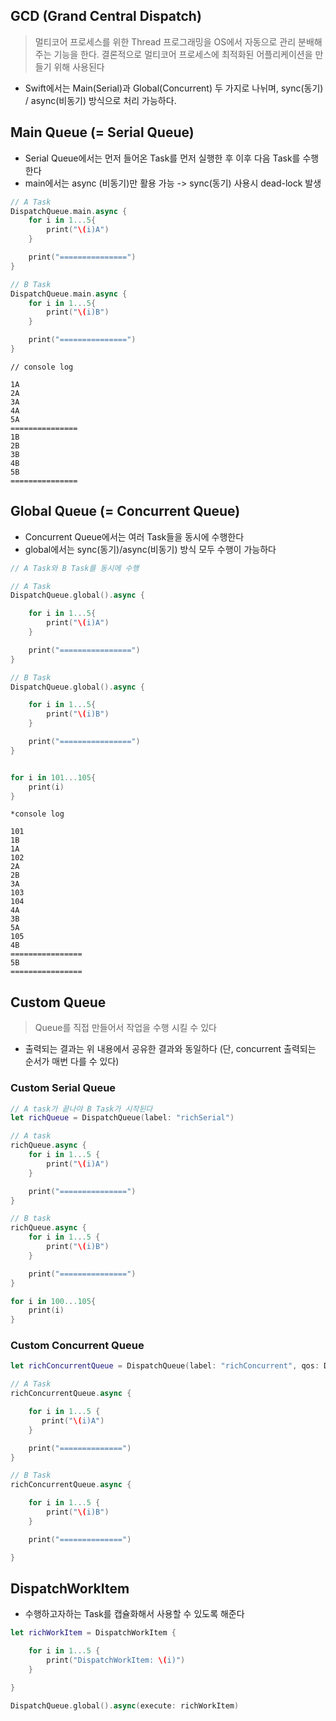 ## GCD (Grand Central Dispatch)

> 멀티코어 프로세스를 위한 Thread 프로그래밍을 OS에서 자동으로 관리 분배해주는 기능을 한다.
> 결론적으로 멀티코어 프로세스에 최적화된 어플리케이션을 만들기 위해 사용된다

- Swift에서는 Main(Serial)과 Global(Concurrent) 두 가지로 나뉘며, sync(동기) / async(비동기) 방식으로 처리 가능하다.

## Main Queue (= Serial Queue)

- Serial Queue에서는 먼저 들어온 Task를 먼저 실행한 후 이후 다음 Task를 수행한다
- main에서는 async (비동기)만 활용 가능 -> sync(동기) 사용시 dead-lock 발생

~~~swift
// A Task
DispatchQueue.main.async {
    for i in 1...5{
        print("\(i)A")
    }

    print("===============")
}

// B Task
DispatchQueue.main.async {
    for i in 1...5{
        print("\(i)B")
    }

    print("===============")
}
~~~

~~~
// console log

1A
2A
3A
4A
5A
===============
1B
2B
3B
4B
5B
===============

~~~

## Global Queue (= Concurrent Queue)

- Concurrent Queue에서는 여러 Task들을 동시에 수행한다
- global에서는 sync(동기)/async(비동기) 방식 모두 수행이 가능하다

~~~swift
// A Task와 B Task를 동시에 수행

// A Task
DispatchQueue.global().async {

    for i in 1...5{
        print("\(i)A")
    }

    print("================")
}

// B Task
DispatchQueue.global().async {

    for i in 1...5{
        print("\(i)B")
    }

    print("================")
}


for i in 101...105{
    print(i)
}
~~~

~~~
*console log

101
1B
1A
102
2A
2B
3A
103
104
4A
3B
5A
105
4B
================
5B
================
~~~

## Custom Queue

> Queue를 직접 만들어서 작업을 수행 시킬 수 있다

- 출력되는 결과는 위 내용에서 공유한 결과와 동일하다 (단, concurrent 출력되는 순서가 매번 다를 수 있다)

### Custom Serial Queue

~~~swift
// A task가 끝나야 B Task가 시작된다
let richQueue = DispatchQueue(label: "richSerial")

// A task
richQueue.async {
    for i in 1...5 {
        print("\(i)A")
    }

    print("===============")
}

// B task
richQueue.async {
    for i in 1...5 {
        print("\(i)B")
    }

    print("===============")
}

for i in 100...105{
    print(i)
}
~~~

### Custom Concurrent Queue

~~~swift
let richConcurrentQueue = DispatchQueue(label: "richConcurrent", qos: DispatchQoS.default, attributes: .concurrent)

// A Task
richConcurrentQueue.async {

    for i in 1...5 {
       print("\(i)A")
    }

    print("==============")
}

// B Task
richConcurrentQueue.async {

    for i in 1...5 {
        print("\(i)B")
    }

    print("==============")

}
~~~

## DispatchWorkItem

- 수행하고자하는 Task를 캡슐화해서 사용할 수 있도록 해준다

~~~swift
let richWorkItem = DispatchWorkItem {

    for i in 1...5 {
        print("DispatchWorkItem: \(i)")
    }

}

DispatchQueue.global().async(execute: richWorkItem)
~~~